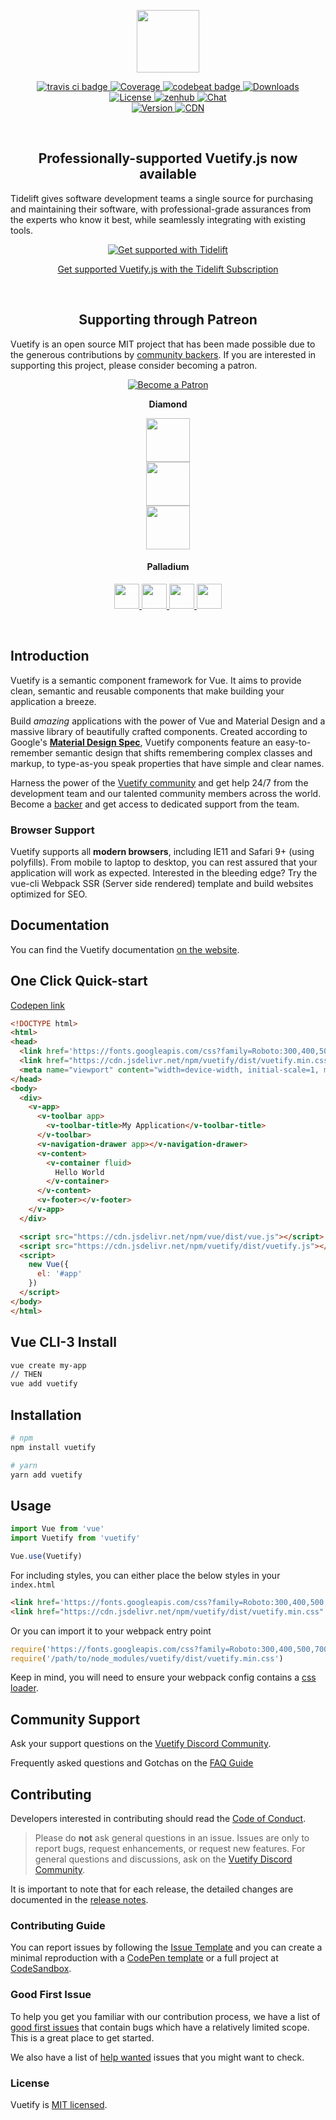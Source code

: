 <p align="center">
  <a href="https://vuetifyjs.com" target="_blank">
    <img width="100"src="https://vuetifyjs.com/doc-images/logo.svg">
  </a>
</p>

<p align="center">
  <a href="https://travis-ci.org/vuetifyjs/vuetify">
    <img src="https://img.shields.io/travis/vuetifyjs/vuetify.svg" alt="travis ci badge">
  </a>
  <a href="https://codecov.io/gh/vuetifyjs/vuetify">
    <img src="https://img.shields.io/codecov/c/github/vuetifyjs/vuetify.svg" alt="Coverage">
  </a>
  <a href="https://codebeat.co/projects/github-com-vuetifyjs-vuetify-dev">
    <img src="https://codebeat.co/badges/b2d1ce87-848b-440e-9d7e-df9883c0cd93" alt="codebeat badge">
  </a>
  <a href="https://www.npmjs.com/package/vuetify">
    <img src="https://img.shields.io/npm/dm/vuetify.svg" alt="Downloads">
  </a>
  <br>
  <a href="https://www.npmjs.com/package/vuetify">
    <img src="https://img.shields.io/npm/l/vuetify.svg" alt="License">
  </a>
  <a href="https://app.zenhub.com/workspace/o/vuetifyjs/vuetify/boards">
    <img src="https://img.shields.io/badge/Managed_with-ZenHub-5e60ba.svg" alt="zenhub">
  </a>
  <a href="https://community.vuetifyjs.com">
    <img src="https://discordapp.com/api/guilds/340160225338195969/widget.png" alt="Chat">
  </a>
  <br>
  <a href="https://www.npmjs.com/package/vuetify">
    <img src="https://img.shields.io/npm/v/vuetify.svg" alt="Version">
  </a>
  <a href="https://cdnjs.com/libraries/vuetify">
    <img src="https://img.shields.io/cdnjs/v/vuetify.svg" alt="CDN">
  </a>
</p>

<br>

<h2 align="center">Professionally-supported Vuetify.js now available</h2>
<p>Tidelift gives software development teams a single source for purchasing and maintaining their software, with professional-grade assurances from the experts who know it best, while seamlessly integrating with existing tools.</p>

<div align="center">
  <a href="http://tidelift.com/subscription/npm/vuetify">
    <p align="center">
      <img src="https://pbs.twimg.com/profile_images/953693944528896006/7pSbgJHd_bigger.jpg" alt="Get supported with Tidelift" />
    </p>
    <p align="center">
      Get supported Vuetify.js with the Tidelift Subscription
    </p>
  </a>
</div>

<br>

<h2 align="center">Supporting through Patreon</h2>
<p>Vuetify is an open source MIT project that has been made possible due to the generous contributions by <a href="https://github.com/vuetifyjs/vuetify/blob/dev/BACKERS.md">community backers</a>. If you are interested in supporting this project, please consider becoming a patron.</p>

<p align="center">
  <a href="https://www.patreon.com/vuetify">
    <img src="https://c5.patreon.com/external/logo/become_a_patron_button.png" alt="Become a Patron" />
  </a>
</p>
<p align="center"><b>Diamond</b></p>

<p align="center">
  <a href="https://careers.lmax.com/?utm_source=vuetify&utm_medium=github-link&utm_campaign=lmax-careers">
    <img height="70px" src="https://vuetifyjs.com/doc-images/backers/lmax-exchange.png">
  </a><br>
  <a href="http://intygrate.com/?ref=vuetify-github">
    <img height="70px" src="https://vuetifyjs.com/doc-images/backers/intygrate.png">
  </a><br>
  <a href="http://resaleai.com/?ref=vuetify-github">
    <img height="70px" src="https://vuetifyjs.com/doc-images/backers/resaleai_logo_blue.svg">
  </a>
</p>

<h4 align="center">Palladium</h4>

<p align="center">
  <a href="http://www.eikospartners.com/?ref=vuetify-github">
    <img height="40px" src="https://vuetifyjs.com/doc-images/backers/eikos-partners.webp">
  </a>
  <a href="https://application.rategenius.com/?ref=vuetify-github">
    <img height="40px" src="https://vuetifyjs.com/doc-images/backers/rate-genius.png">
  </a>
  <a href="http://quitt.ch/?ref=vuetify-github">
    <img height="40px" src="https://vuetifyjs.com/doc-images/backers/quitt.png">
  </a>
  <a href="https://www.digitalmaas.com/?ref=vuetify-github">
    <img height="40px" src="https://vuetifyjs.com/doc-images/backers/digital-maas.svg">
  </a>
</p>

<br>

## Introduction

Vuetify is a semantic component framework for Vue. It aims to provide clean, semantic and reusable components that make building your application a breeze.

Build *amazing* applications with the power of Vue and Material Design and a massive library of beautifully crafted components. Created according to Google's **<a href="https://material.io/" target="_blank">Material Design Spec</a>**, Vuetify components feature an easy-to-remember semantic design that shifts remembering complex classes and markup, to type-as-you speak properties that have simple and clear names.

Harness the power of the [Vuetify community](https://chat.vuetifyjs.com) and get help 24/7 from the development team and our talented community members across the world. Become a [backer](https://www.patreon.com/vuetify) and get access to dedicated support from the team.

### Browser Support

Vuetify supports all **modern browsers**, including IE11 and Safari 9+ (using polyfills). From mobile to laptop to desktop, you can rest assured that your application will work as expected. Interested in the bleeding edge? Try the vue-cli Webpack SSR (Server side rendered) template and build websites optimized for SEO.

## Documentation

You can find the Vuetify documentation <a href="https://vuetifyjs.com" target="_blank">on the website</a>.

## One Click Quick-start

[Codepen link](https://codepen.io/johnjleider/pen/jYZwVZ)
```html
<!DOCTYPE html>
<html>
<head>
  <link href='https://fonts.googleapis.com/css?family=Roboto:300,400,500,700|Material+Icons' rel="stylesheet">
  <link href="https://cdn.jsdelivr.net/npm/vuetify/dist/vuetify.min.css" rel="stylesheet">
  <meta name="viewport" content="width=device-width, initial-scale=1, maximum-scale=1, user-scalable=no, minimal-ui">
</head>
<body>
  <div>
    <v-app>
      <v-toolbar app>
        <v-toolbar-title>My Application</v-toolbar-title>
      </v-toolbar>
      <v-navigation-drawer app></v-navigation-drawer>
      <v-content>
        <v-container fluid>
          Hello World
        </v-container>
      </v-content>
      <v-footer></v-footer>
    </v-app>
  </div>

  <script src="https://cdn.jsdelivr.net/npm/vue/dist/vue.js"></script>
  <script src="https://cdn.jsdelivr.net/npm/vuetify/dist/vuetify.js"></script>
  <script>
    new Vue({
      el: '#app'
    })
  </script>
</body>
</html>
```

## Vue CLI-3 Install

``` bash
vue create my-app
// THEN
vue add vuetify
```

## Installation

``` bash
# npm
npm install vuetify
```

``` bash
# yarn
yarn add vuetify
```

## Usage

```javascript
import Vue from 'vue'
import Vuetify from 'vuetify'

Vue.use(Vuetify)
```

For including styles, you can either place the below styles in your `index.html`
```html
<link href='https://fonts.googleapis.com/css?family=Roboto:300,400,500,700|Material+Icons' rel="stylesheet">
<link href="https://cdn.jsdelivr.net/npm/vuetify/dist/vuetify.min.css" rel="stylesheet">
```
Or you can import it to your webpack entry point
```javascript
require('https://fonts.googleapis.com/css?family=Roboto:300,400,500,700|Material+Icons')
require('/path/to/node_modules/vuetify/dist/vuetify.min.css')
```
Keep in mind, you will need to ensure your webpack config contains a <a href="https://github.com/webpack-contrib/css-loader" target="_blank">css loader</a>.

## Community Support

Ask your support questions on the [Vuetify Discord Community](https://community.vuetifyjs.com/).

Frequently asked questions and Gotchas on the [FAQ Guide](https://vuetifyjs.com/vuetify/frequently-asked-questions)

## Contributing

Developers interested in contributing should read the [Code of Conduct](./CODE_OF_CONDUCT.md).

> Please do **not** ask general questions in an issue. Issues are only to report bugs, request
  enhancements, or request new features. For general questions and discussions, ask on the [Vuetify Discord Community](https://community.vuetifyjs.com/).

It is important to note that for each release, the detailed changes are documented in the [release notes](https://github.com/vuetifyjs/vuetify/releases).

### Contributing Guide

You can report issues by following the [Issue Template](https://issues.vuetifyjs.com/) and you can create a minimal reproduction with a [CodePen template](https://template.vuetifyjs.com/) or a full project at [CodeSandbox](https://codesandbox.io/s/vue).

### Good First Issue

To help you get you familiar with our contribution process, we have a list of [good first issues](https://github.com/vuetifyjs/vuetify/labels/good%20first%20issue) that contain bugs which have a relatively limited scope. This is a great place to get started.

We also have a list of [help wanted](https://github.com/vuetifyjs/vuetify/labels/help%20wanted) issues that you might want to check.

### License

Vuetify is [MIT licensed](./LICENSE).

